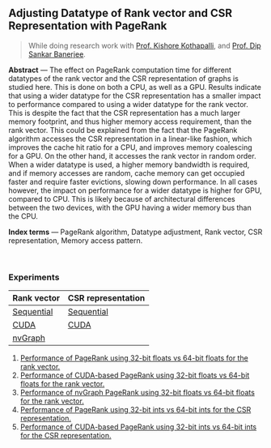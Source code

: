 ## Adjusting Datatype of Rank vector and CSR Representation with PageRank

> While doing research work with [Prof. Kishore Kothapalli], and [Prof. Dip Sankar Banerjee].

**Abstract** — The effect on PageRank computation time for different datatypes of the rank vector and the CSR representation of graphs is studied here. This is done on both a CPU, as well as a GPU. Results indicate that using a wider datatype for the CSR representation has a smaller impact to performance compared to using a wider datatype for the rank vector. This is despite the fact that the CSR representation has a much larger memory footprint, and thus higher memory access requirement, than the rank vector. This could be explained from the fact that the PageRank algorithm accesses the CSR representation in a linear-like fashion, which improves the cache hit ratio for a CPU, and improves memory coalescing for a GPU. On the other hand, it accesses the rank vector in random order. When a wider datatype is used, a higher memory bandwidth is required, and if memory accesses are random, cache memory can get occupied faster and require faster evictions, slowing down performance. In all cases however, the impact on performance for a wider datatype is higher for GPU, compared to CPU. This is likely because of architectural differences between the two devices, with the GPU having a wider memory bus than the CPU.

**Index terms** — PageRank algorithm, Datatype adjustment, Rank vector, CSR representation, Memory access pattern.

<br>


### Experiments

| Rank vector     | CSR representation |
| --------------- | ------------------ |
| [Sequential][a] | [Sequential][d]    |
| [CUDA][b]       | [CUDA][e]          |
| [nvGraph][c]    |                    |

1. [Performance of PageRank using 32-bit floats vs 64-bit floats for the rank vector.][a]
2. [Performance of CUDA-based PageRank using 32-bit floats vs 64-bit floats for the rank vector.][b]
3. [Performance of nvGraph PageRank using 32-bit floats vs 64-bit floats for the rank vector.][c]
4. [Performance of PageRank using 32-bit ints vs 64-bit ints for the CSR representation.][d]
5. [Performance of CUDA-based PageRank using 32-bit ints vs 64-bit ints for the CSR representation.][e]


[Prof. Kishore Kothapalli]: https://www.iiit.ac.in/people/faculty/kkishore/
[Prof. Dip Sankar Banerjee]: https://sites.google.com/site/dipsankarban/
[a]: https://github.com/puzzlef/pagerank-adjust-rank-datatype
[b]: https://github.com/puzzlef/pagerank-cuda-adjust-rank-datatype
[c]: https://github.com/puzzlef/pagerank-nvgraph-adjust-rank-datatype
[d]: https://github.com/puzzlef/pagerank-adjust-csr-datatype
[e]: https://github.com/puzzlef/pagerank-cuda-adjust-csr-datatype
